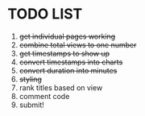# TODO LIST

1. ~~get individual pages working~~
3. ~~combine total views to one number~~
2. ~~get timestamps to show up~~
3. ~~convert timestamps into charts~~
4. ~~convert duration into minutes~~
4. ~~styling~~
5. rank titles based on view
6. comment code
7. submit!